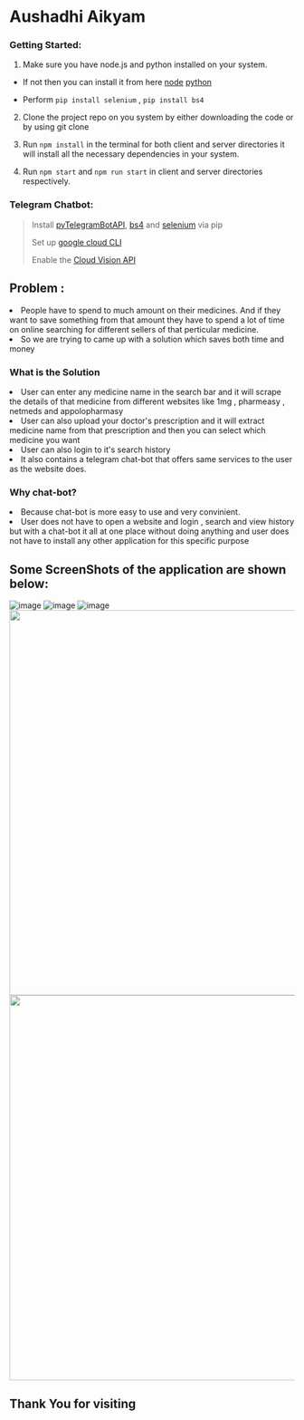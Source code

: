 # Aushadhi Aikyam

### Getting Started:
1. Make sure you have node.js and python installed on your system. 
  
* If not then you can install it from here [node](https://nodejs.org/en/) [python](https://www.python.org/downloads/)

* Perform ```pip install selenium``` , ```pip install bs4``` 

2. Clone the project repo on you system by either downloading the code or by using git clone

3. Run ```npm install``` in the terminal for both client and server directories it will install all the necessary dependencies in your system.

4. Run ```npm start``` and ```npm run start``` in client and server directories respectively.

### Telegram Chatbot:
>Install [pyTelegramBotAPI](https://pypi.org/project/pyTelegramBotAPI/), [bs4](https://pypi.org/project/beautifulsoup4/) and [selenium](https://pypi.org/project/selenium/) via pip
>
>Set up [google cloud CLI](https://cloud.google.com/sdk/docs/initializing)
>
>Enable the [Cloud Vision API](https://cloud.google.com/vision/docs/ocr#vision_text_detection-python)


<h2>Problem : </h2>
<li>People have to spend to much amount on their medicines. And if they want to save something from that amount they have to spend a lot of time on online searching       for different sellers of that perticular medicine.
<li>So we are trying to came up with a solution which saves both time and money

<h3>What is the Solution</h3>
<li>User can enter any medicine name in the search bar and it will scrape the details of that medicine from different websites like 1mg , pharmeasy , netmeds and           appolopharmasy
<li>User can also upload your doctor's prescription and it will extract medicine name from that prescription and then you can select which medicine you want
<li>User can also login to it's search history
<li>It also contains a telegram chat-bot that offers same services to the user as the website does.

<h3>Why chat-bot?</h3>
<li>Because chat-bot is more easy to use and very convinient.
<li>User does not have to open a website and login , search and view history but with a chat-bot it all at one place without doing anything and user does not have to       install any other application for this specific purpose

<h2> Some ScreenShots of the application are shown below: </h2>

![image](https://user-images.githubusercontent.com/100745680/231775938-e5ca98a9-ce75-4881-8f25-690ae7503d91.png)
![image](https://user-images.githubusercontent.com/100745680/231277569-63510ea1-6d96-48a3-a46c-7b9363bb1821.png)
![image](https://user-images.githubusercontent.com/100745680/231776327-b6ff1bdf-7771-4f9d-8d24-49eaf78457d3.png)
<img src="https://user-images.githubusercontent.com/100745680/232057882-9652d4fc-d626-47b3-9492-45ff234c9a4a.jpeg" height="680">
<img src="https://user-images.githubusercontent.com/100745680/232058027-b5779c48-d8a8-411a-bfaa-f1dc4ed31b21.jpeg" height="680">



<h2>Thank You for visiting</h2>

